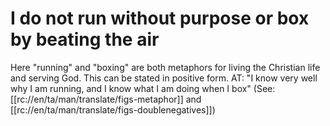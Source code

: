 # I do not run without purpose or box by beating the air

Here "running" and "boxing" are both metaphors for living the Christian life and serving God. This can be stated in positive form. AT: "I know very well why I am running, and I know what I am doing when I box" (See: [[rc://en/ta/man/translate/figs-metaphor]] and [[rc://en/ta/man/translate/figs-doublenegatives]])

